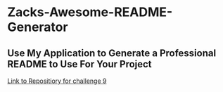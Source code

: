# Zacks-Awesome-README-Generator

## Use My Application to Generate a Professional README to Use For Your Project

[Link to Repositiory for challenge 9](https://github.com/yks2728/Zacks-Awesome-README-Generator)